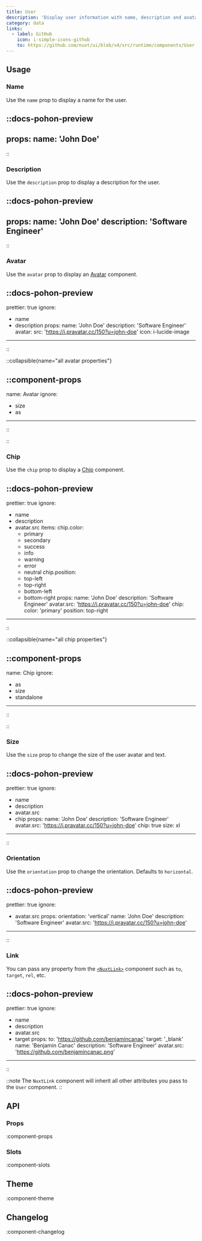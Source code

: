 ```yaml
---
title: User
description: 'Display user information with name, description and avatar.'
category: data
links:
  - label: GitHub
    icon: i-simple-icons-github
    to: https://github.com/nuxt/ui/blob/v4/src/runtime/components/User.vue
---
```


## Usage

### Name

Use the `name` prop to display a name for the user.

::docs-pohon-preview
---
props:
  name: 'John Doe'
---
::

### Description

Use the `description` prop to display a description for the user.

::docs-pohon-preview
---
props:
  name: 'John Doe'
  description: 'Software Engineer'
---
::

### Avatar

Use the `avatar` prop to display an [Avatar](/docs/components/avatar) component.

::docs-pohon-preview
---
prettier: true
ignore:
  - name
  - description
props:
  name: 'John Doe'
  description: 'Software Engineer'
  avatar:
    src: 'https://i.pravatar.cc/150?u=john-doe'
    icon: i-lucide-image
---
::

::collapsible{name="all avatar properties"}

::component-props
---
name: Avatar
ignore:
  - size
  - as
---
::

::

### Chip

Use the `chip` prop to display a [Chip](/docs/components/chip) component.

::docs-pohon-preview
---
prettier: true
ignore:
  - name
  - description
  - avatar.src
items:
  chip.color:
    - primary
    - secondary
    - success
    - info
    - warning
    - error
    - neutral
  chip.position:
    - top-left
    - top-right
    - bottom-left
    - bottom-right
props:
  name: 'John Doe'
  description: 'Software Engineer'
  avatar.src: 'https://i.pravatar.cc/150?u=john-doe'
  chip:
    color: 'primary'
    position: top-right
---
::

::collapsible{name="all chip properties"}

::component-props
---
name: Chip
ignore:
  - as
  - size
  - standalone
---
::

::

### Size

Use the `size` prop to change the size of the user avatar and text.

::docs-pohon-preview
---
prettier: true
ignore:
  - name
  - description
  - avatar.src
  - chip
props:
  name: 'John Doe'
  description: 'Software Engineer'
  avatar.src: 'https://i.pravatar.cc/150?u=john-doe'
  chip: true
  size: xl
---
::

### Orientation

Use the `orientation` prop to change the orientation. Defaults to `horizontal`.

::docs-pohon-preview
---
prettier: true
ignore:
  - avatar.src
props:
  orientation: 'vertical'
  name: 'John Doe'
  description: 'Software Engineer'
  avatar.src: 'https://i.pravatar.cc/150?u=john-doe'
---
::

### Link

You can pass any property from the [`<NuxtLink>`](https://nuxt.com/docs/api/components/nuxt-link) component such as `to`, `target`, `rel`, etc.

::docs-pohon-preview
---
prettier: true
ignore:
  - name
  - description
  - avatar.src
  - target
props:
  to: 'https://github.com/benjamincanac'
  target: '_blank'
  name: 'Benjamin Canac'
  description: 'Software Engineer'
  avatar.src: 'https://github.com/benjamincanac.png'
---
::

::note
The `NuxtLink` component will inherit all other attributes you pass to the `User` component.
::

## API

### Props

:component-props

### Slots

:component-slots

## Theme

:component-theme

## Changelog

:component-changelog

